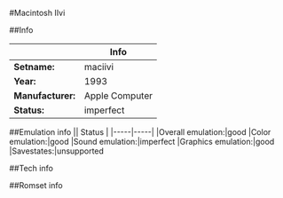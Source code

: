 #Macintosh IIvi

##Info

||Info|
|-----|-----|
|**Setname:**|maciivi
|**Year:**|1993
|**Manufacturer:**|Apple Computer
|**Status:**|imperfect

##Emulation info
|| Status |
|-----|-----|
|Overall emulation:|good
|Color emulation:|good
|Sound emulation:|imperfect
|Graphics emulation:|good
|Savestates:|unsupported

##Tech info

##Romset info

<!--- START OF EDITED COMMENT DO NOT TOUCH TEXT ABOVE-->
